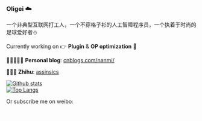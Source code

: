 ### Oligei :cloud:

一个非典型互联网打工人，一个不穿格子衫的人工智障程序员，一个执着于时尚的足球爱好者:snowman:

Currently working on &#x1F449; **Plugin** & **OP optimization** &#x1F463;


📜👩🏻‍💻💬 **Personal blog**: [cnblogs.com/nanmi/](https://www.cnblogs.com/nanmi/)

📓📖📃 **Zhihu**: [assinsics](https://www.zhihu.com/people/job-nicer)

[![Github stats](https://github-readme-stats.vercel.app/api?username=nanmi&show_icons=true&include_all_commits=true&count_private=true)](https://github.com/nanmi/github-readme-stats)   
[![Top Langs](https://github-readme-stats.vercel.app/api/top-langs/?username=nanmi&layout=compact&langs_count=10&count_private=true)](https://github.com/nanmi/github-readme-stats)   



Or subscribe me on weibo: 

<img src="images/it399.com.qrcode.jpg" style="zoom: 0.05%;" />



